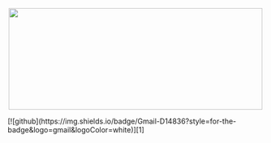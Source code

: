<p align="center">
  <img width="500" height="200" src="https://github.com/pinkglb/pinkglb/blob/main/Images/pixel-art-github.png">
</p>
[![github](https://img.shields.io/badge/Gmail-D14836?style=for-the-badge&logo=gmail&logoColor=white)][1]
